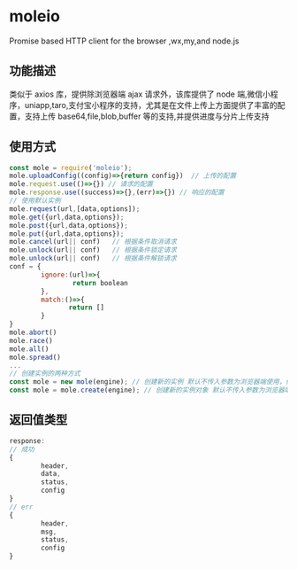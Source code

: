 # moleio

Promise based HTTP client for the browser ,wx,my,and node.js

## 功能描述

类似于 axios 库，提供除浏览器端 ajax 请求外，该库提供了 node 端,微信小程序，uniapp,taro,支付宝小程序的支持，尤其是在文件上传上方面提供了丰富的配置，支持上传 base64,file,blob,buffer 等的支持,并提供进度与分片上传支持

## 使用方式

```js
const mole = require('moleio');
mole.uploadConfig((config)=>{return config})  // 上传的配置
mole.request.use(()=>{}) // 请求的配置
mole.response.use((success)=>{},(err)=>{}) // 响应的配置
// 使用默认实例
mole.request(url,[data,options]);
mole.get({url,data,options});
mole.post({url,data,options});
mole.put({url,data,options});
mole.cancel(url|| conf)   // 根据条件取消请求
mole.unlock(url|| conf)   // 根据条件锁定请求
mole.unlock(url|| conf)   // 根据条件解锁请求
conf = {
        ignore:(url)=>{
                return boolean
        },
        match:()=>{
               return []
        }
}
mole.abort()
mole.race()
mole.all()
mole.spread()
...
// 创建实例的两种方式
const mole = new mole(engine); // 创建新的实例 默认不传入参数为浏览器端使用，传入 node,wx,my,taro ...可更换请求环境
const mole = mole.create(engine); // 创建新的实例对象 默认不传入参数为浏览器端使用，传入 node,wx,my,taro ...可更换请求环境

```

## 返回值类型

```js
response:
// 成功
{
        header,
        data,
        status,
        config
}
// err
{
        header,
        msg,
        status,
        config
}

```

